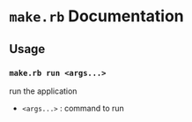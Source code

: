# `make.rb` Documentation

## Usage

### `make.rb run <args...>`

run the application

* `<args...>` : command to run

